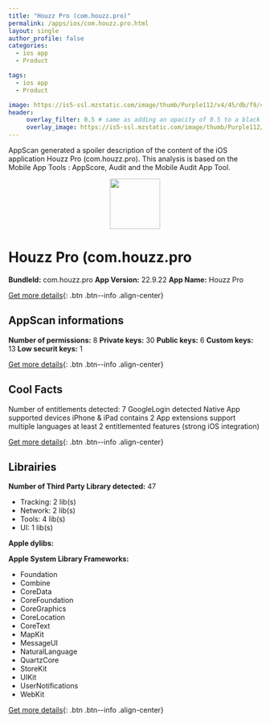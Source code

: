 ```yaml
---
title: "Houzz Pro (com.houzz.pro)"
permalink: /apps/ios/com.houzz.pro.html
layout: single
author_profile: false
categories: 
  - ios app 
  - Product 

tags: 
  - ios app 
  - Product 

image: https://is5-ssl.mzstatic.com/image/thumb/Purple112/v4/45/db/f9/45dbf9b0-a17f-9e5f-9751-ada413ac91fa/AppIcon-1x_U007emarketing-0-7-0-85-220.png/512x512bb.jpg
header: 
     overlay_filter: 0.5 # same as adding an opacity of 0.5 to a black background
     overlay_image: https://is5-ssl.mzstatic.com/image/thumb/Purple112/v4/45/db/f9/45dbf9b0-a17f-9e5f-9751-ada413ac91fa/AppIcon-1x_U007emarketing-0-7-0-85-220.png/512x512bb.jpg
---
```

AppScan generated a spoiler description of the content of the iOS application Houzz Pro (com.houzz.pro). This analysis is based on the Mobile App Tools : AppScore, Audit and the Mobile Audit App Tool.

  
  
<div style="text-align: center;"><img src="https://is5-ssl.mzstatic.com/image/thumb/Purple112/v4/45/db/f9/45dbf9b0-a17f-9e5f-9751-ada413ac91fa/AppIcon-1x_U007emarketing-0-7-0-85-220.png/512x512bb.jpg" width="100" height="100"></div>  
  
# Houzz Pro (com.houzz.pro

**BundleId:** com.houzz.pro
**App Version:** 22.9.22
**App Name:** Houzz Pro


[Get more details](/pricing.html){: .btn .btn--info .align-center}  
  
## AppScan informations 

**Number of permissions:** 8
**Private keys:** 30
**Public keys:** 6
**Custom keys:** 13
**Low securit keys:** 1
  
[Get more details](/pricing.html){: .btn .btn--info .align-center}

## Cool Facts

Number of entitlements detected: 7
GoogleLogin detected
Native App
supported devices iPhone & iPad
contains 2 App extensions
support multiple languages
at least 2 entitlemented features (strong iOS integration)
  
[Get more details](/pricing.html){: .btn .btn--info .align-center}

## Librairies 
**Number of Third Party Library detected:** 47
- Tracking: 2 lib(s)
- Network: 2 lib(s)
- Tools: 4 lib(s)
- UI: 1 lib(s)

**Apple dylibs:**


**Apple System Library Frameworks:**
- Foundation
- Combine
- CoreData
- CoreFoundation
- CoreGraphics
- CoreLocation
- CoreText
- MapKit
- MessageUI
- NaturalLanguage
- QuartzCore
- StoreKit
- UIKit
- UserNotifications
- WebKit


  
[Get more details](/pricing.html){: .btn .btn--info .align-center}


